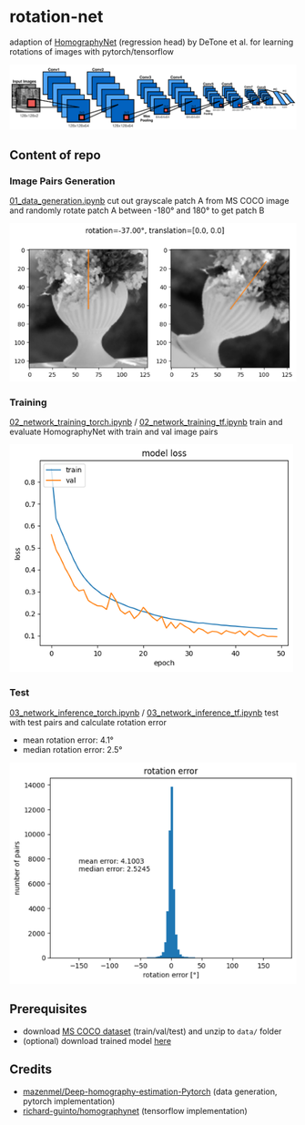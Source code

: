 # rotation-net
adaption of [HomographyNet](https://arxiv.org/pdf/1606.03798.pdf) (regression head) by DeTone et al. for learning rotations of images with pytorch/tensorflow

![homography net architecture](resources/homographynet.png "HomographyNet")

## Content of repo
### Image Pairs Generation
[01_data_generation.ipynb](01_data_generation.ipynb) cut out grayscale patch A from MS COCO image and randomly rotate patch A between -180° and 180° to get patch B

![image pair sample](resources/image_pairs_sample.png "Image Pair Sample")

### Training
[02_network_training_torch.ipynb](02_network_training_torch.ipynb) / [02_network_training_tf.ipynb](02_network_training_tf.ipynb) train and evaluate HomographyNet with train and val image pairs

![model loss](resources/model_loss.png "Model Loss")

### Test
[03_network_inference_torch.ipynb](03_network_inference_torch.ipynb) / [03_network_inference_tf.ipynb](03_network_inference_tf.ipynb) test with test pairs and calculate rotation error
* mean rotation error: 4.1°
* median rotation error: 2.5°

![historgram with rotation error](resources/hist_rotation_error.png "Rotation Error")

## Prerequisites
* download [MS COCO dataset](https://cocodataset.org/#download) (train/val/test) and unzip to ```data/``` folder
* (optional) download trained model [here](https://drive.google.com/drive/folders/1UBh2fX9am77awOvVaEN2x_tiD78i2fWd?usp=sharing)

## Credits
* [mazenmel/Deep-homography-estimation-Pytorch](https://github.com/mazenmel/Deep-homography-estimation-Pytorch) (data generation, pytorch implementation)
* [richard-guinto/homographynet](https://github.com/richard-guinto/homographynet) (tensorflow implementation)